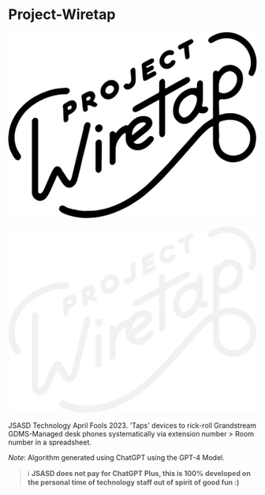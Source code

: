 # Project-Wiretap

![Project-Wiretap-Light](/projectWiretap-light.svg#gh-light-mode-only)

![Project-Wiretap-Dark](/projectWiretap-dark.svg#gh-dark-mode-only)

JSASD Technology April Fools 2023. 'Taps' devices to rick-roll Grandstream GDMS-Managed desk phones systematically via extension number > Room number in a spreadsheet.

*Note*: Algorithm generated using ChatGPT using the GPT-4 Model.

> ℹ️ **JSASD does not pay for ChatGPT Plus, this is 100% developed on the personal time of technology staff out of spirit of good fun :)**